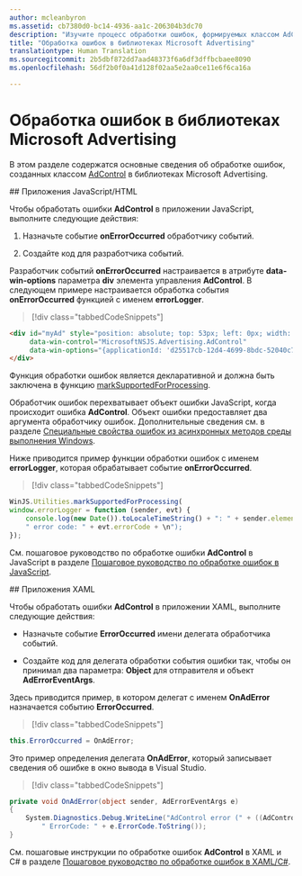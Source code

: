 ```yaml
---
author: mcleanbyron
ms.assetid: cb7380d0-bc14-4936-aa1c-206304b3dc70
description: "Изучите процесс обработки ошибок, формируемых классом AdControl, в библиотеках Microsoft Advertising."
title: "Обработка ошибок в библиотеках Microsoft Advertising"
translationtype: Human Translation
ms.sourcegitcommit: 2b5dbf872dd7aad48373f6a6df3dffbcbaee8090
ms.openlocfilehash: 56df2b0f0a41d128f02aa5e2aa0ce11e6f6ca16a

---
```


# <a name="error-handling-with-the-microsoft-advertising-libraries"></a>Обработка ошибок в библиотеках Microsoft Advertising

В этом разделе содержатся основные сведения об обработке ошибок, созданных классом [AdControl](https://msdn.microsoft.com/library/windows/apps/microsoft.advertising.winrt.ui.adcontrol.aspx) в библиотеках Microsoft Advertising.

<span id="bkmk-javascript"/>
## <a name="javascripthtml-apps"></a>Приложения JavaScript/HTML

Чтобы обработать ошибки **AdControl** в приложении JavaScript, выполните следующие действия:

1.  Назначьте событие **onErrorOccurred** обработчику событий.

2.  Создайте код для разработчика событий.

Разработчик событий **onErrorOccurred** настраивается в атрибуте **data-win-options** параметра **div** элемента управления **AdControl**. В следующем примере настраивается обработка события **onErrorOccurred** функцией с именем **errorLogger**.

> [!div class="tabbedCodeSnippets"]
``` html
<div id="myAd" style="position: absolute; top: 53px; left: 0px; width: 250px; height: 250px; z-index: 1"
     data-win-control="MicrosoftNSJS.Advertising.AdControl"
     data-win-options="{applicationId: 'd25517cb-12d4-4699-8bdc-52040c712cab', adUnitId: 'ADPT33', onErrorOccurred: errorLogger}">
</div>
```

Функция обработки ошибок является декларативной и должна быть заключена в функцию [markSupportedForProcessing](http://msdn.microsoft.com/library/windows/apps/Hh967819.aspx).

Обработчик ошибок перехватывает объект ошибки JavaScript, когда происходит ошибка **AdControl**. Объект ошибки предоставляет два аргумента обработчику ошибок. Дополнительные сведения см. в разделе [Специальные свойства ошибок из асинхронных методов среды выполнения Windows](http://msdn.microsoft.com/library/windows/apps/hh994690.aspx).

Ниже приводится пример функции обработки ошибок с именем **errorLogger**, которая обрабатывает событие **onErrorOccurred**.

> [!div class="tabbedCodeSnippets"]
``` javascript
WinJS.Utilities.markSupportedForProcessing(
window.errorLogger = function (sender, evt) {
    console.log(new Date()).toLocaleTimeString() + ": " + sender.element.id + " error: " + evt.errorMessage +
    " error code: " + evt.errorCode + \n");
});
```

См. пошаговое руководство по обработке ошибки **AdControl** в JavaScript в разделе [Пошаговое руководство по обработке ошибок в JavaScript](error-handling-in-javascript-walkthrough.md).

<span id="bkmk-dotnet"/>
## <a name="xaml-apps"></a>Приложения XAML

Чтобы обработать ошибки **AdControl** в приложении XAML, выполните следующие действия:

* Назначьте событие **ErrorOccurred** имени делегата обработчика событий.

* Создайте код для делегата обработки события ошибки так, чтобы он принимал два параметра: **Object** для отправителя и объект **AdErrorEventArgs**.

Здесь приводится пример, в котором делегат с именем **OnAdError** назначается событию **ErrorOccurred**.

> [!div class="tabbedCodeSnippets"]
``` csharp
this.ErrorOccurred = OnAdError;
```

Это пример определения делегата **OnAdError**, который записывает сведения об ошибке в окно вывода в Visual Studio.

> [!div class="tabbedCodeSnippets"]
``` csharp
private void OnAdError(object sender, AdErrorEventArgs e)
{
    System.Diagnostics.Debug.WriteLine("AdControl error (" + ((AdControl)sender).Name + "): " + e.Error +
        " ErrorCode: " + e.ErrorCode.ToString());
}
```

См. пошаговые инструкции по обработке ошибок **AdControl** в XAML и C# в разделе [Пошаговое руководство по обработке ошибок в XAML/C#](error-handling-in-xamlc-walkthrough.md).

 

 



<!--HONumber=Dec16_HO2-->



